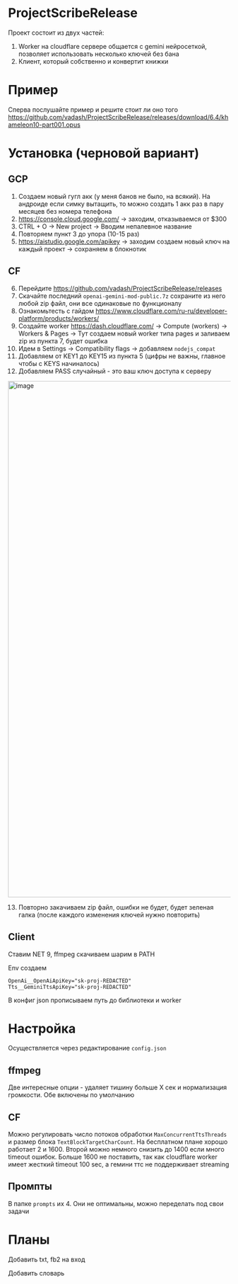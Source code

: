 # ProjectScribeRelease

Проект состоит из двух частей:
1) Worker на cloudflare сервере общается с gemini нейросеткой, позволяет использовать несколько ключей без бана
2) Клиент, который собственно и конвертит книжки

# Пример

Сперва послушайте пример и решите стоит ли оно того https://github.com/vadash/ProjectScribeRelease/releases/download/6.4/khameleon10-part001.opus

# Установка (черновой вариант)

## GCP
1) Создаем новый гугл акк (у меня банов не было, на всякий). На андроиде если симку вытащить, то можно создать 1 акк раз в пару месяцев без номера телефона
2) https://console.cloud.google.com/ -> заходим, отказываемся от $300
3) CTRL + O -> New project -> Вводим непалевное название
4) Повторяем пункт 3 до упора (10-15 раз)
5) https://aistudio.google.com/apikey -> заходим создаем новый ключ на каждый проект -> сохраняем в блокнотик

## CF
6) Перейдите https://github.com/vadash/ProjectScribeRelease/releases
7) Скачайте последний `openai-gemini-mod-public.7z` сохраните из него любой zip файл, они все одинаковые по функционалу
8) Ознакомьтесть с гайдом https://www.cloudflare.com/ru-ru/developer-platform/products/workers/
9) Создайте worker https://dash.cloudflare.com/ -> Compute (workers) -> Workers & Pages -> Тут создаем новый worker типа pages и заливаем zip из пункта 7, будет ошибка
10) Идем в Settings -> Compatibility flags -> добавляем `nodejs_compat`
11) Добавляем от KEY1 до KEY15 из пункта 5 (цифры не важны, главное чтобы с KEYS начиналось)
12) Добавляем PASS случайный - это ваш ключ доступа к серверу

<img width="1251" height="1167" alt="image" src="https://github.com/user-attachments/assets/937651b5-0855-4c98-b24c-bf51ffb3c29e" />

13) Повторно закачиваем zip файл, ошибки не будет, будет зеленая галка (после каждого изменения ключей нужно повторить)

## Client

Ставим NET 9, ffmpeg скачиваем шарим в PATH

Env создаем

```
OpenAi__OpenAiApiKey="sk-proj-REDACTED"
Tts__GeminiTtsApiKey="sk-proj-REDACTED"
```

В конфиг json прописываем путь до библиотеки и worker

# Настройка

Осуществляется через редактирование `config.json`

## ffmpeg

Две интересные опции - удаляет тишину больше Х сек и нормализация громкости. Обе включены по умолчанию

## CF

Можно регулировать число потоков обработки `MaxConcurrentTtsThreads` и размер блока `TextBlockTargetCharCount`. На бесплатном плане хорошо работает 2 и 1600. Второй можно немного снизить до 1400 если много timeout ошибок. Больше 1600 не поставить, так как cloudflare worker имеет жесткий timeout 100 sec, а гемини ттс не поддерживает streaming

## Промпты

В папке `prompts` их 4. Они не оптимальны, можно переделать под свои задачи

# Планы

Добавить txt, fb2 на вход

Добавить словарь
